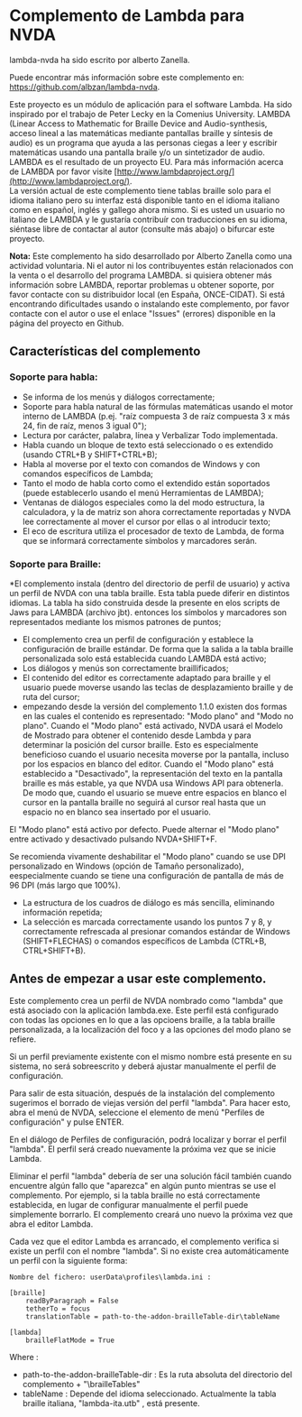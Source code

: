 ﻿# Complemento de Lambda para NVDA

lambda-nvda ha sido escrito por alberto Zanella.

Puede encontrar más información sobre este complemento en: https://github.com/albzan/lambda-nvda.


Este proyecto es un módulo de aplicación para el software Lambda. Ha sido inspirado por el trabajo de Peter Lecky en la Comenius University.
LAMBDA (Linear Access to Mathematic for Braille Device and Audio-synthesis, acceso lineal a las matemáticas mediante pantallas braille y síntesis de audio) es un programa que ayuda a las personas ciegas a leer y escribir matemáticas usando una pantalla braile y/o un sintetizador de audio.
LAMBDA es el resultado de un proyecto EU. Para más información acerca de LAMBDA por favor visite [http://www.lambdaproject.org/](http://www.lambdaproject.org/).  
La versión actual de este complemento tiene tablas braille solo para el idioma italiano pero su interfaz está disponible tanto en el idioma italiano como en español, inglés y gallego ahora mismo.
Si es usted un usuario no italiano de LAMBDA y le gustaría contribuír con traducciones en su idioma, siéntase libre de contactar al autor (consulte más abajo) o bifurcar este proyecto.

**Nota:** Este complemento ha sido desarrollado por Alberto Zanella como una actividad voluntaria. Ni el autor ni los contribuyentes están relacionados con la venta o el desarrollo del programa LAMBDA. si quisiera obtener más información sobre LAMBDA, reportar problemas u obtener soporte, por favor contacte con su distribuidor local (en España, ONCE-CIDAT). Si está encontrando dificultades usando o instalando este complemento, por favor contacte con el autor o use el enlace "Issues" (errores) disponible en la página del proyecto en Github.

## Características del complemento

### Soporte para habla:

* Se informa de los menús y diálogos correctamente;
* Soporte para habla natural de las fórmulas matemáticas usando el motor interno de LAMBDA (p.ej. "raíz compuesta 3 de raíz compuesta 3 x más 24, fin de raíz, menos 3 igual 0");
* Lectura por carácter, palabra, línea y Verbalizar Todo implementada.
* Habla cuando un bloque de texto está seleccionado o es extendido  (usando CTRL+B y SHIFT+CTRL+B);
* Habla al moverse por el texto con comandos de Windows y con comandos específicos de Lambda;
* Tanto el modo de habla corto como el extendido están soportados (puede establecerlo usando el menú Herramientas de LAMBDA);
* Ventanas de diálogos especiales como la del modo estructura, la calculadora, y la de matriz son ahora correctamente reportadas y NVDA lee correctamente al mover el cursor por ellas o al introducir texto;
* El eco de escritura utiliza el procesador de texto de Lambda, de forma que se informará correctamente símbolos y marcadores serán.

### Soporte para Braille:

*El complemento instala (dentro del directorio de perfil de usuario) y activa un perfil de NVDA con una tabla braille. Esta tabla puede diferir en distintos idiomas. La tabla ha sido construida desde la presente en elos scripts de Jaws para LAMBDA (archivo jbt). entonces los símbolos y marcadores son representados mediante los mismos patrones de puntos;
* El complemento crea un perfil de configuración y establece la configuración de braille estándar. De forma que la salida a la tabla braille personalizada solo está establecida cuando LAMBDA está activo;
* Los diálogos y menús son correctamente braillificados;
* El contenido del editor es correctamente adaptado para braille y el usuario puede moverse usando las teclas de desplazamiento braille y de ruta del cursor;
* empezando desde la versión del complemento 1.1.0 existen dos formas en las cuales el contenido es representado: "Modo plano" and "Modo no plano". Cuando el "Modo plano" está activado, NVDA usará el Modelo de Mostrado para obtener el contenido desde Lambda y para determinar la posición del cursor braille. Esto es especialmente beneficioso cuando el usuario necesita moverse por la pantalla, incluso por los espacios en blanco del editor. Cuando el "Modo plano" está establecido a "Desactivado", la representación del texto en la pantalla braille es más estable, ya que NVDA usa Windows API para obtenerla. De modo que, cuando el usuario se mueve entre espacios en blanco el cursor en la pantalla braille no seguirá al cursor real hasta que un espacio no en blanco sea insertado por el usuario. 

El "Modo plano" está activo por defecto. Puede alternar el "Modo plano" entre activado y desactivado pulsando NVDA+SHIFT+F.

Se recomienda vivamente deshabilitar el "Modo plano" cuando se use DPI personalizado en Windows (opción de Tamaño personalizado), eespecialmente cuando se tiene una configuración de pantalla de más de 96 DPI (más largo que 100%).
* La estructura de los cuadros de diálogo es más sencilla, eliminando información repetida;
* La selección es marcada correctamente usando los puntos 7 y 8, y correctamente refrescada al presionar comandos estándar de Windows (SHIFT+FLECHAS) o comandos específicos de Lambda (CTRL+B, CTRL+SHIFT+B).

## Antes de empezar a usar este complemento.
Este complemento crea un perfil de NVDA nombrado como "lambda" que está asociado con la aplicación lambda.exe. Este perfil está configurado con todas las opciones en lo que a las opcioens braille, a la tabla braille personalizada, a la localización del foco y a las opciones del modo plano se refiere.


Si un perfil previamente existente con el mismo nombre está presente en su sistema, no será sobreescrito y deberá ajustar manualmente el perfil de configuración.

Para salir de esta situación, después de la instalación del complemento sugerimos el borrado de viejas versión del perfil "lambda". Para hacer esto, abra el menú de NVDA, seleccione el elemento de menú "Perfiles de configuración" y pulse ENTER.

En el diálogo de Perfiles de configuración, podrá localizar y borrar el perfil "lambda". El perfil será creado nuevamente la próxima vez que se inicie Lambda.

Eliminar el perfil "lambda" debería de ser una solución fácil también cuando encuentre algún fallo que "aparezca" en algún punto mientras se use el complemento. Por ejemplo, si la tabla braille no está correctamente establecida, en lugar de configurar manualmente el perfil puede simplemente borrarlo. El complemento creará uno nuevo la próxima vez que abra el editor Lambda.

Cada vez que el editor Lambda es arrancado, el complemento verifica si existe un perfil con el nombre "lambda". Si no existe crea automáticamente un perfil con la siguiente forma:

```
Nombre del fichero: userData\profiles\lambda.ini :

[braille]
	readByParagraph = False
	tetherTo = focus
	translationTable = path-to-the-addon-brailleTable-dir\tableName

[lambda]
	brailleFlatMode = True

 ```

Where :
* path-to-the-addon-brailleTable-dir : Es la ruta absoluta del directorio del complemento + "\brailleTables"
* tableName : Depende del idioma seleccionado. Actualmente la tabla braille italiana, "lambda-ita.utb" , está presente.



